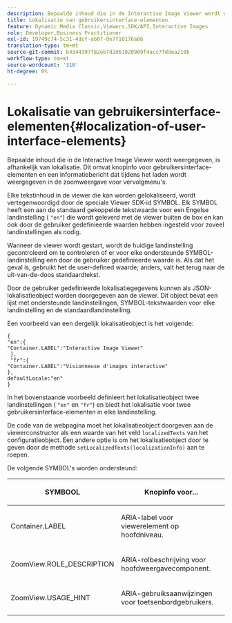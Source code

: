 ```yaml
---
description: Bepaalde inhoud die in de Interactive Image Viewer wordt weergegeven, is afhankelijk van lokalisatie. Dit omvat knopinfo voor gebruikersinterface-elementen en een informatiebericht dat tijdens het laden wordt weergegeven in de zoomweergave voor vervolgmenu's.
title: Lokalisatie van gebruikersinterface-elementen
feature: Dynamic Media Classic,Viewers,SDK/API,Interactive Images
role: Developer,Business Practitioner
exl-id: 19749c74-5c31-4dcf-ab07-0e7f10176a86
translation-type: tm+mt
source-git-commit: b4344397f82eb7d2d61020909f4acc7fddea210b
workflow-type: tm+mt
source-wordcount: '310'
ht-degree: 0%

---
```


# Lokalisatie van gebruikersinterface-elementen{#localization-of-user-interface-elements}

Bepaalde inhoud die in de Interactive Image Viewer wordt weergegeven, is afhankelijk van lokalisatie. Dit omvat knopinfo voor gebruikersinterface-elementen en een informatiebericht dat tijdens het laden wordt weergegeven in de zoomweergave voor vervolgmenu&#39;s.

Elke tekstinhoud in de viewer die kan worden gelokaliseerd, wordt vertegenwoordigd door de speciale Viewer SDK-id SYMBOL. Elk SYMBOL heeft een aan de standaard gekoppelde tekstwaarde voor een Engelse landinstelling ( `"en"`) die wordt geleverd met de viewer buiten de box en kan ook door de gebruiker gedefinieerde waarden hebben ingesteld voor zoveel landinstellingen als nodig.

Wanneer de viewer wordt gestart, wordt de huidige landinstelling gecontroleerd om te controleren of er voor elke ondersteunde SYMBOL-landinstelling een door de gebruiker gedefinieerde waarde is. Als dat het geval is, gebruikt het de user-defined waarde; anders, valt het terug naar de uit-van-de-doos standaardtekst.

Door de gebruiker gedefinieerde lokalisatiegegevens kunnen als JSON-lokalisatieobject worden doorgegeven aan de viewer. Dit object bevat een lijst met ondersteunde landinstellingen, SYMBOL-tekstwaarden voor elke landinstelling en de standaardlandinstelling.

Een voorbeeld van een dergelijk lokalisatieobject is het volgende:

```
{ 
"en":{ 
"Container.LABEL":"Interactive Image Viewer" 
 }, 
 "fr":{ 
"Container.LABEL":"Visionneuse d'images interactive" 
}, 
defaultLocale:"en" 
}
```

In het bovenstaande voorbeeld definieert het lokalisatieobject twee landinstellingen ( `"en"` en `"fr"`) en biedt het lokalisatie voor twee gebruikersinterface-elementen in elke landinstelling.

De code van de webpagina moet het lokalisatieobject doorgeven aan de viewerconstructor als een waarde van het veld `localizedTexts` van het configuratieobject. Een andere optie is om het lokalisatieobject door te geven door de methode `setLocalizedTexts(localizationInfo)` aan te roepen.

De volgende SYMBOL&#39;s worden ondersteund:

<table id="table_58C40353B7244335872350C98DF2CFB3"> 
 <thead> 
  <tr> 
   <th colname="col1" class="entry"> <p>SYMBOOL </p> </th> 
   <th colname="col2" class="entry"> <p>Knopinfo voor... </p> </th> 
  </tr> 
 </thead>
 <tbody> 
  <tr> 
   <td colname="col1"> <p> <span class="codeph"> Container.LABEL  </span> </p> </td> 
   <td colname="col2"> <p>ARIA-label voor viewerelement op hoofdniveau. </p> </td> 
  </tr> 
  <tr> 
   <td colname="col1"> <p> <span class="codeph"> ZoomView.ROLE_DESCRIPTION  </span> </p> </td> 
   <td colname="col2"> <p>ARIA-rolbeschrijving voor hoofdweergavecomponent. </p> </td> 
  </tr> 
  <tr> 
   <td colname="col1"> <p> <span class="codeph"> ZoomView.USAGE_HINT  </span> </p> </td> 
   <td colname="col2"> <p>ARIA-gebruiksaanwijzingen voor toetsenbordgebruikers. </p> </td> 
  </tr> 
 </tbody> 
</table>
